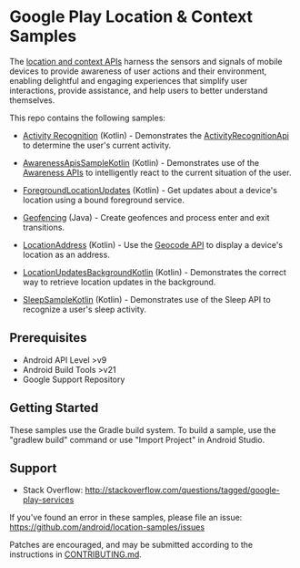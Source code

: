 Google Play Location & Context Samples
======================================

The [location and context APIs](https://developers.google.com/location-context/) harness the sensors and signals of mobile devices to provide awareness of user actions and their environment, enabling delightful and engaging experiences that simplify user interactions, provide assistance, and help users to better understand themselves.

This repo contains the following samples:

- [Activity Recognition](https://github.com/android/location-samples/tree/main/ActivityRecognition) (Kotlin) - Demonstrates the
[ActivityRecognitionApi](https://developers.google.com/android/reference/com/google/android/gms/location/ActivityRecognitionApi) to determine the user's current activity.

- [AwarenessApisSampleKotlin](https://github.com/android/location-samples/tree/main/AwarenessApisSampleKotlin) (Kotlin) - Demonstrates use of the [Awareness APIs](https://developers.google.com/android/reference/com/google/android/gms/awareness/Awareness#getSnapshotClient(android.app.Activity)) to intelligently react to the current situation of the user. 

- [ForegroundLocationUpdates](https://github.com/android/location-samples/tree/main/ForegroundLocationUpdates) (Kotlin) - Get updates about a device's location using a bound foreground service.

- [Geofencing](https://github.com/android/location-samples/tree/main/Geofencing) (Java) - Create geofences and process enter and exit transitions.

- [LocationAddress](https://github.com/android/location-samples/tree/main/LocationAddress) (Kotlin) - Use the [Geocode API](http://developer.android.com/reference/android/location/Geocoder.html) to display a device's location as an address.

- [LocationUpdatesBackgroundKotlin](https://github.com/android/location-samples/tree/main/LocationUpdatesBackgroundKotlin) (Kotlin) - Demonstrates the correct way to retrieve location updates in the background.

- [SleepSampleKotlin](https://github.com/android/location-samples/tree/main/SleepSampleKotlin) (Kotlin) - Demonstrates use of the Sleep API to recognize a user's sleep activity.


Prerequisites
--------------

- Android API Level >v9
- Android Build Tools >v21
- Google Support Repository

Getting Started
---------------

These samples use the Gradle build system. To build a sample, use the
"gradlew build" command or use "Import Project" in Android Studio.

Support
-------

- Stack Overflow: http://stackoverflow.com/questions/tagged/google-play-services

If you've found an error in these samples, please file an issue:
https://github.com/android/location-samples/issues

Patches are encouraged, and may be submitted according to the instructions in
[CONTRIBUTING.md](CONTRIBUTING.md).
